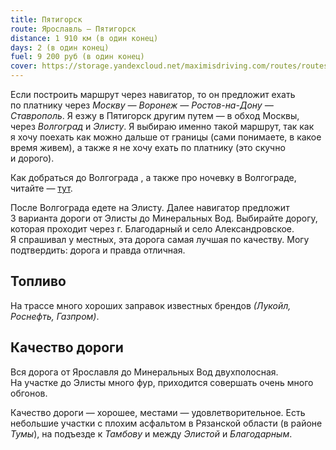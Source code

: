 ```yaml
---
title: Пятигорск
route: Ярославль — Пятигорск
distance: 1 910 км (в один конец)
days: 2 (в один конец)
fuel: 9 200 руб (в один конец)
cover: https://storage.yandexcloud.net/maximisdriving.com/routes/routes_pyatigorsk.png
---
```


Если построить маршрут через навигатор, то&nbsp;он&nbsp;предложит ехать по&nbsp;платнику через _Москву&nbsp;&mdash; Воронеж&nbsp;&mdash; Ростов-на-Дону&nbsp;&mdash; Ставрополь_. Я&nbsp;езжу в&nbsp;Пятигорск другим путем&nbsp;&mdash; в&nbsp;обход Москвы, через _Волгоград_ и&nbsp;_Элисту_. Я&nbsp;выбираю именно такой маршрут, так как я&nbsp;хочу поехать как можно дальше от&nbsp;границы (сами понимаете, в&nbsp;какое время живем), а&nbsp;также я&nbsp;не&nbsp;хочу ехать по&nbsp;платнику (это скучно и&nbsp;дорого).

Как добраться до&nbsp;Волгограда&nbsp;, а&nbsp;также про ночевку в&nbsp;Волгограде, читайте&nbsp;&mdash;&nbsp;[тут](/routes/chechnya-dagestan/).

После Волгограда едете на&nbsp;Элисту. Далее навигатор предложит 3&nbsp;варианта дороги от&nbsp;Элисты до&nbsp;Минеральных Вод. Выбирайте дорогу, которая проходит через г. Благодарный и&nbsp;село Александровское. Я&nbsp;спрашивал у&nbsp;местных, эта дорога самая лучшая по&nbsp;качеству. Могу подтвердить: дорога и&nbsp;правда отличная.

## Топливо

На&nbsp;трассе много хороших заправок известных брендов _(Лукойл, Роснефть, Газпром)_.

## Качество дороги

Вся дорога от&nbsp;Ярославля до&nbsp;Минеральных Вод двухполосная. На&nbsp;участке до&nbsp;Элисты много фур, приходится совершать очень много обгонов.

Качество дороги&nbsp;&mdash; хорошее, местами&nbsp;&mdash; удовлетворительное. Есть небольшие участки с&nbsp;плохим асфальтом в&nbsp;Рязанской области (в&nbsp;районе _Тумы_), на&nbsp;подъезде к&nbsp;_Тамбову_ и&nbsp;между _Элистой_ и&nbsp;_Благодарным_.
